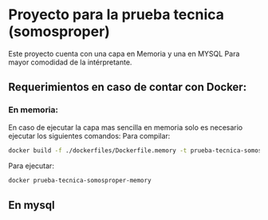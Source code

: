 # Proyecto para la prueba tecnica (somosproper)

Este proyecto cuenta con una capa en Memoria y una en MYSQL Para mayor comodidad de la intérpretante.

## Requerimientos en caso de contar con Docker:

### En memoria:

En caso de ejecutar la capa mas sencilla en memoria solo es necesario ejecutar los siguientes comandos:
Para compilar:

```bash
docker build -f ./dockerfiles/Dockerfile.memory -t prueba-tecnica-somosproper-memory .
```

Para ejecutar:

```bash
docker prueba-tecnica-somosproper-memory
```

## En mysql
